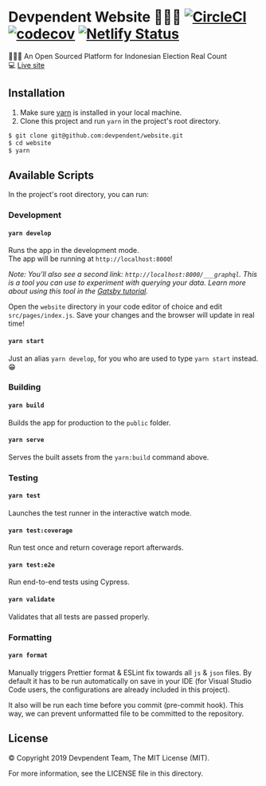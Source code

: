 # Devpendent Website 👨🏻‍💻 [![CircleCI](https://circleci.com/gh/devpendent/website/tree/master.svg?style=shield)](https://circleci.com/gh/devpendent/website/tree/master) [![codecov](https://codecov.io/gh/devpendent/website/branch/master/graph/badge.svg)](https://codecov.io/gh/devpendent/website) [![Netlify Status](https://api.netlify.com/api/v1/badges/db516646-820d-4deb-8b9b-521483fc40ad/deploy-status)](https://app.netlify.com/sites/devpendent/deploys)

👨🏻‍💻 An Open Sourced Platform for Indonesian Election Real Count<br>
💻 [Live site](https://devpendent.netlify.com/)

## Installation

1. Make sure [yarn](https://yarnpkg.com) is installed in your local machine.
2. Clone this project and run `yarn` in the project's root directory.

```sh
$ git clone git@github.com:devpendent/website.git
$ cd website
$ yarn
```

## Available Scripts

In the project's root directory, you can run:

### Development

#### `yarn develop`

Runs the app in the development mode.<br>
The app will be running at `http://localhost:8000`!

_Note: You'll also see a second link: _`http://localhost:8000/___graphql`_. This is a tool you can use to experiment with querying your data. Learn more about using this tool in the [Gatsby tutorial](https://www.gatsbyjs.org/tutorial/part-five/#introducing-graphiql)._

Open the `website` directory in your code editor of choice and edit `src/pages/index.js`. Save your changes and the browser will update in real time!

#### `yarn start`

Just an alias `yarn develop`, for you who are used to type `yarn start` instead. 😁

### Building

#### `yarn build`

Builds the app for production to the `public` folder.

#### `yarn serve`

Serves the built assets from the `yarn:build` command above.

### Testing

#### `yarn test`

Launches the test runner in the interactive watch mode.

#### `yarn test:coverage`

Run test once and return coverage report afterwards.

#### `yarn test:e2e`

Run end-to-end tests using Cypress.

#### `yarn validate`

Validates that all tests are passed properly.

### Formatting

#### `yarn format`

Manually triggers Prettier format & ESLint fix towards all `js` & `json` files.
By default it has to be run automatically on save in your IDE (for Visual Studio Code users, the configurations are already included in this project).

It also will be run each time before you commit (pre-commit hook).
This way, we can prevent unformatted file to be committed to the repository.

## License

© Copyright 2019 Devpendent Team, The MIT License (MIT).

For more information, see the LICENSE file in this directory.

